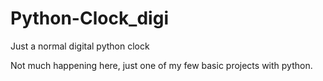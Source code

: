 # Python-Clock_digi
Just a normal digital python clock

Not much happening here, just one of my few basic projects with python.
